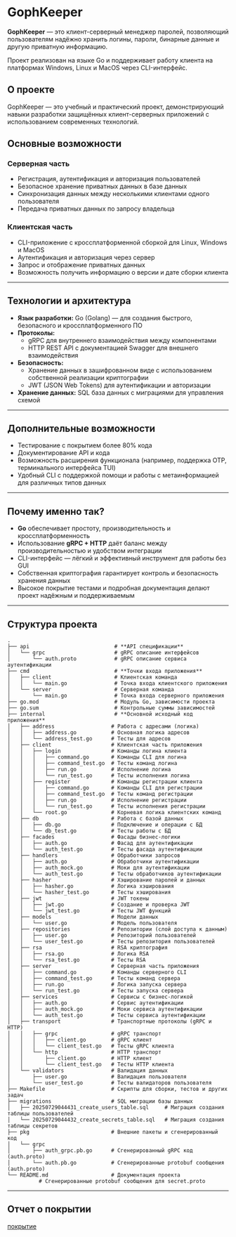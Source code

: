 
# GophKeeper

**GophKeeper** — это клиент-серверный менеджер паролей, позволяющий пользователям надёжно хранить логины, пароли, бинарные данные и другую приватную информацию.  

Проект реализован на языке Go и поддерживает работу клиента на платформах Windows, Linux и MacOS через CLI-интерфейс.

## О проекте

GophKeeper — это учебный и практический проект, демонстрирующий навыки разработки защищённых клиент-серверных приложений с использованием современных технологий.

## Основные возможности

### Серверная часть
- Регистрация, аутентификация и авторизация пользователей
- Безопасное хранение приватных данных в базе данных
- Синхронизация данных между несколькими клиентами одного пользователя
- Передача приватных данных по запросу владельца

### Клиентская часть
- CLI-приложение с кроссплатформенной сборкой для Linux, Windows и MacOS
- Аутентификация и авторизация через сервер
- Запрос и отображение приватных данных
- Возможность получить информацию о версии и дате сборки клиента

---

## Технологии и архитектура

- **Язык разработки:** Go (Golang) — для создания быстрого, безопасного и кроссплатформенного ПО  
- **Протоколы:**  
  - gRPC для внутреннего взаимодействия между компонентами  
  - HTTP REST API с документацией Swagger для внешнего взаимодействия  
- **Безопасность:**  
  - Хранение данных в зашифрованном виде с использованием собственной реализации криптографии  
  - JWT (JSON Web Tokens) для аутентификации и авторизации  
- **Хранение данных:** SQL база данных с миграциями для управления схемой

---

## Дополнительные возможности

- Тестирование с покрытием более 80% кода  
- Документирование API и кода  
- Возможность расширения функционала (например, поддержка OTP, терминального интерфейса TUI)  
- Удобный CLI с поддержкой помощи и работы с метаинформацией для различных типов данных

---

## Почему именно так?

- **Go** обеспечивает простоту, производительность и кроссплатформенность  
- Использование **gRPC + HTTP** даёт баланс между производительностью и удобством интеграции  
- CLI-интерфейс — лёгкий и эффективный инструмент для работы без GUI  
- Собственная криптография гарантирует контроль и безопасность хранения данных  
- Высокое покрытие тестами и подробная документация делают проект надёжным и поддерживаемым

---

## Структура проекта

```
.
├── api                           # **API спецификации**
│   └── grpc                      # gRPC описание интерфейсов
│       └── auth.proto            # gRPC описание сервиса аутентификации
├── cmd                           # **Точки входа приложения**
│   ├── client                    # Клиентская команда
│   │   └── main.go               # Точка входа клиентского приложения
│   └── server                    # Серверная команда
│       └── main.go               # Точка входа серверного приложения
├── go.mod                        # Модуль Go, зависимости проекта
├── go.sum                        # Контрольные суммы зависимостей
├── internal                      # **Основной исходный код приложения**
│   ├── address                  # Работа с адресами (логика)
│   │   ├── address.go           # Основная логика адресов
│   │   └── address_test.go      # Тесты для адресов
│   ├── client                   # Клиентская часть приложения
│   │   ├── login                # Команды логина клиента
│   │   │   ├── command.go       # Команды CLI для логина
│   │   │   ├── command_test.go  # Тесты команд логина
│   │   │   ├── run.go           # Исполнение логина
│   │   │   └── run_test.go      # Тесты исполнения логина
│   │   ├── register             # Команды регистрации клиента
│   │   │   ├── command.go       # Команды CLI для регистрации
│   │   │   ├── command_test.go  # Тесты команд регистрации
│   │   │   ├── run.go           # Исполнение регистрации
│   │   │   └── run_test.go      # Тесты исполнения регистрации
│   │   └── root.go              # Корневая логика клиентских команд
│   ├── db                       # Работа с базой данных
│   │   ├── db.go                # Подключение и операции с БД
│   │   └── db_test.go           # Тесты работы с БД
│   ├── facades                  # Фасады бизнес-логики
│   │   ├── auth.go              # Фасад для аутентификации
│   │   └── auth_test.go         # Тесты фасада аутентификации
│   ├── handlers                 # Обработчики запросов
│   │   ├── auth.go              # Обработчики аутентификации
│   │   ├── auth_mock.go         # Моки для аутентификации
│   │   └── auth_test.go         # Тесты обработчиков аутентификации
│   ├── hasher                   # Хэширование паролей и данных
│   │   ├── hasher.go            # Логика хэширования
│   │   └── hasher_test.go       # Тесты хэширования
│   ├── jwt                      # JWT токены
│   │   ├── jwt.go               # Создание и проверка JWT
│   │   └── jwt_test.go          # Тесты JWT функций
│   ├── models                   # Модели данных
│   │   └── user.go              # Модель пользователя
│   ├── repositories             # Репозитории (слой доступа к данным)
│   │   ├── user.go              # Репозиторий пользователей
│   │   └── user_test.go         # Тесты репозитория пользователей
│   ├── rsa                      # RSA криптография
│   │   ├── rsa.go               # Логика RSA
│   │   └── rsa_test.go          # Тесты RSA
│   ├── server                   # Серверная часть приложения
│   │   ├── command.go           # Команды серверного CLI
│   │   ├── command_test.go      # Тесты команд сервера
│   │   ├── run.go               # Логика запуска сервера
│   │   └── run_test.go          # Тесты запуска сервера
│   ├── services                 # Сервисы с бизнес-логикой
│   │   ├── auth.go              # Сервис аутентификации
│   │   ├── auth_mock.go         # Моки сервиса аутентификации
│   │   └── auth_test.go         # Тесты сервиса аутентификации
│   ├── transport                # Транспортные протоколы (gRPC и HTTP)
│   │   ├── grpc                 # gRPC транспорт
│   │   │   ├── client.go        # gRPC клиент
│   │   │   └── client_test.go   # Тесты gRPC клиента
│   │   └── http                 # HTTP транспорт
│   │       ├── client.go        # HTTP клиент
│   │       └── client_test.go   # Тесты HTTP клиента
│   └── validators               # Валидация данных
│       ├── user.go              # Валидация пользователя
│       └── user_test.go         # Тесты валидаторов пользователя
├── Makefile                     # Скрипты для сборки, тестов и других задач
├── migrations                   # SQL миграции базы данных
│   ├── 20250729044431_create_users_table.sql     # Миграция создания таблицы пользователей
│   └── 20250729044432_create_secrets_table.sql   # Миграция создания таблицы секретов
├── pkg                          # Внешние пакеты и сгенерированный код
│   └── grpc
│       ├── auth_grpc.pb.go      # Сгенерированный gRPC код (auth.proto)
│       └── auth.pb.go           # Сгенерированные protobuf сообщения (auth.proto)
└── README.md                    # Документация проекта
          # Сгенерированные protobuf сообщения для secret.proto
```

---

## Отчет о покрытии

[покрытие](coverage.md)